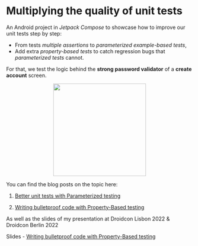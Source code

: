 # Multiplying the quality of unit tests
An Android project in *Jetpack Compose* to showcase how to improve our unit tests step by step:
- From tests *multiple assertions* to *parameterized example-based tests*,
- Add extra *property-based tests* to catch regression bugs that *parameterized tests* cannot.

For that, we test the logic behind the **strong password validator** of a **create account** screen.

<p align="center">
<img width="250" src="https://user-images.githubusercontent.com/6097181/169895372-f21adba4-5478-4bd4-8b9d-3676da049d4d.gif">
</p>

You can find the blog posts on the topic here:

1) [Better unit tests with Parameterized testing](https://sergiosastre.hashnode.dev/better-unit-tests-with-parameterized-testing)

2) [Writing bulletproof code with Property-Based testing](https://sergiosastre.hashnode.dev/writing-bulletproof-code-with-property-based-testing-pbt)

As well as the slides of my presentation at Droidcon Lisbon 2022 & Droidcon Berlin 2022

Slides - [Writing bulletproof code with Property-Based testing](https://speakerdeck.com/gio_sastre/writing-bulletproof-code-with-property-based-testing)
